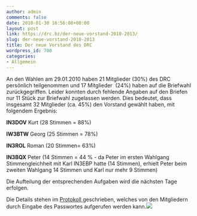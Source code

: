 ```yaml
---
author: admin
comments: false
date: 2010-01-30 16:56:08+00:00
layout: post
link: https://drc.bz/der-neue-vorstand-2010-2013/
slug: der-neue-vorstand-2010-2013
title: Der neue Vorstand des DRC
wordpress_id: 700
categories:
- Allgemein
---
```


An den Wahlen am 29.01.2010 haben 21 Mitglieder (30%) des DRC persönlich teilgenommen und 17 Mitglieder  (24%) haben auf die Briefwahl zurückgegriffen. Leider konnten durch fehlende Angaben auf den Briefen nur 11 Stück zur Briefwahl zugelassen werden. Dies bedeutet, dass insgesamt 32 Mitglieder (ca. 45%) den Vorstand gewählt haben, mit folgendem Ergebnis:

**IN3DOV** Kurt (28 Stimmen = 88%)

**IW3BTW** Georg (25 Stimmen = 78%)

**IN3ROL** Roman (20 Stimmen= 63%)

**IN3BQX** Peter (14 Stimmen = 44 % - da Peter im ersten Wahlgang Stimmengleichheit mit Karl IN3EBP hatte (14 Stimmen), erhielt Peter beim zweiten Wahlgang 14 Stimmen und Karl nur mehr 9 Stimmen)

Die Aufteilung der entsprechenden Aufgaben wird die nächsten Tage erfolgen.

Die Details stehen im [Protokoll ](https://drc.bz/?page_id=178)geschrieben, welches von den Mitgliedern durch Eingabe des Passwortes aufgerufen werden kann.![](https://drc.bz/wp-content/uploads/2010/01/29012010059-300x225.jpg)
